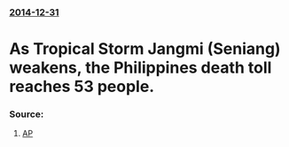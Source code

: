 ### [2014-12-31](/news/2014/12/31/index.md)

# As Tropical Storm Jangmi (Seniang) weakens, the Philippines death toll reaches 53 people. 




### Source:

1. [AP](http://bigstory.ap.org/article/dc32aa3e21ac4e1885ba93eb12efe339/philippine-storm-weakens-leaves-53-dead)
